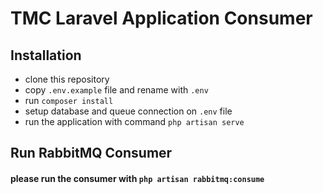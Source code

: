 # TMC Laravel Application Consumer

## Installation

- clone this repository
- copy `.env.example` file and rename with `.env`
- run `composer install`
- setup database and queue connection on `.env` file
- run the application with command `php artisan serve`

## Run RabbitMQ Consumer
#### please run the consumer with `php artisan rabbitmq:consume`

